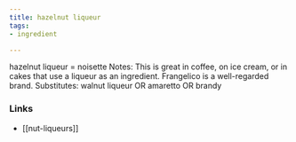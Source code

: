 ```yaml
---
title: hazelnut liqueur
tags:
- ingredient

---
```

hazelnut liqueur = noisette Notes: This is great in coffee, on ice cream, or in cakes that use a liqueur as an ingredient. Frangelico is a well-regarded brand. Substitutes: walnut liqueur OR amaretto OR brandy

### Links

* [[nut-liqueurs]]
